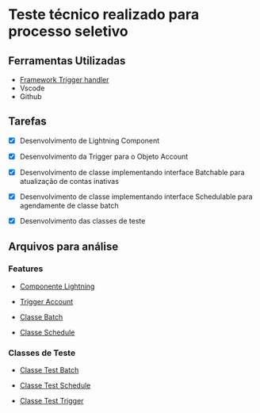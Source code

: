 # Teste técnico realizado para processo seletivo

## Ferramentas Utilizadas

- [Framework Trigger handler](https://github.com/kevinohara80/sfdc-trigger-framework)
- Vscode
- Github

## Tarefas

- [x] Desenvolvimento de Lightning Component

- [x] Desenvolvimento da Trigger para o Objeto Account

- [x] Desenvolvimento de classe implementando interface Batchable para atualização de contas inativas

- [x] Desenvolvimento de classe implementando interface Schedulable para agendamente de classe batch

- [x] Desenvolvimento das classes de teste

## Arquivos para análise

### Features

- [Componente Lightning](https://github.com/lucas-militaum/teste-pratico-processo-seletivo-dev-salesforce/tree/master/force-app/main/default/aura/editAccountLightningComponent)

- [Trigger Account](https://github.com/lucas-militaum/teste-pratico-processo-seletivo-dev-salesforce/blob/master/force-app/main/default/classes/AccountTriggerHandler.cls)

- [Classe Batch](https://github.com/lucas-militaum/teste-pratico-processo-seletivo-dev-salesforce/blob/master/force-app/main/default/classes/UpdateInactiveAccounts.cls)

- [Classe Schedule](https://github.com/lucas-militaum/teste-pratico-processo-seletivo-dev-salesforce/blob/master/force-app/main/default/classes/ScheduleUpdateInactiveAccountsBatch.cls)

### Classes de Teste

- [Classe Test Batch](https://github.com/lucas-militaum/teste-pratico-processo-seletivo-dev-salesforce/blob/master/force-app/main/default/classes/UpdateInactiveAccountsTest.cls)

- [Classe Test Schedule](https://github.com/lucas-militaum/teste-pratico-processo-seletivo-dev-salesforce/blob/master/force-app/main/default/classes/ScheduleUpdateInactiveAccountsBatchTest.cls)

- [Classe Test Trigger](https://github.com/lucas-militaum/teste-pratico-processo-seletivo-dev-salesforce/blob/master/force-app/main/default/classes/AccountTriggerTest.cls)
